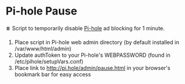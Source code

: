 # Pi-hole Pause
⏸️ Script to temporarily disable [Pi-hole](https://pi-hole.net/) ad blocking for 1 minute.

1. Place script in Pi-hole web admin directory (by default installed in /var/www/html/admin)
2. Update authToken to your Pi-hole's WEBPASSWORD (found in /etc/pihole/setupVars.conf)
3. Place link to http://pi.hole/admin/pause.html in your browser's bookmark bar for easy access
